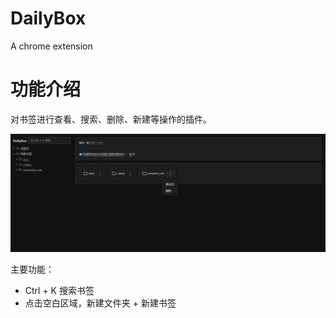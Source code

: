 # DailyBox
A chrome extension

# 功能介绍
对书签进行查看、搜索、删除、新建等操作的插件。

![preview](./docs/intro.png)

主要功能：
- Ctrl + K 搜索书签
- 点击空白区域，新建文件夹 + 新建书签
